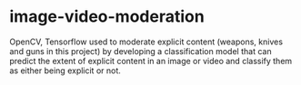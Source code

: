 # image-video-moderation

OpenCV, Tensorflow used to moderate explicit content (weapons, knives and guns in this project) by developing a classification model that can predict the extent of explicit content in an image or video and classify them as either being explicit or not.
